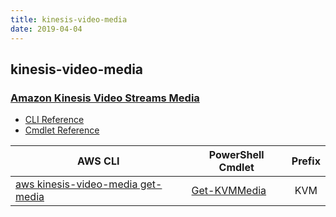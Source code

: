 ```yaml
---
title: kinesis-video-media
date: 2019-04-04
---
```


## kinesis-video-media

### [Amazon Kinesis Video Streams Media](https://aws.amazon.com/kinesis/)

* [CLI Reference](https://docs.aws.amazon.com/cli/latest/reference/kinesis-video-media/index.html)
* [Cmdlet Reference](https://docs.aws.amazon.com/powershell/latest/reference/items/Amazon_Kinesis_Video_Streams_Media_cmdlets.html)

|AWS CLI|PowerShell Cmdlet|Prefix|
|----|----|:--:|
|[aws kinesis-video-media get-media](https://docs.aws.amazon.com/cli/latest/reference/kinesis-video-media/get-media.html)|[Get-KVMMedia](https://docs.aws.amazon.com/powershell/latest/reference/items/Get-KVMMedia.html)|KVM|

